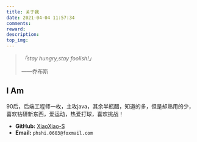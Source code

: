 ```yaml
---
title: 关于我
date: 2021-04-04 11:57:34
comments:
reward:
description:
top_img:
---
```


> *「stay hungry,stay foolish!」*
>
> ——乔布斯

## I Am

90后，后端工程师一枚，主攻java，其余半瓶醋，知道的多，但是却熟用的少，喜欢钻研新东西，爱运动，热爱打球，喜欢挑战！

- **GitHub:** [XiaoXiao-S](hhttps://github.com/XiaoXiao-S)
- **Email:** `phshi.0603@foxmail.com`